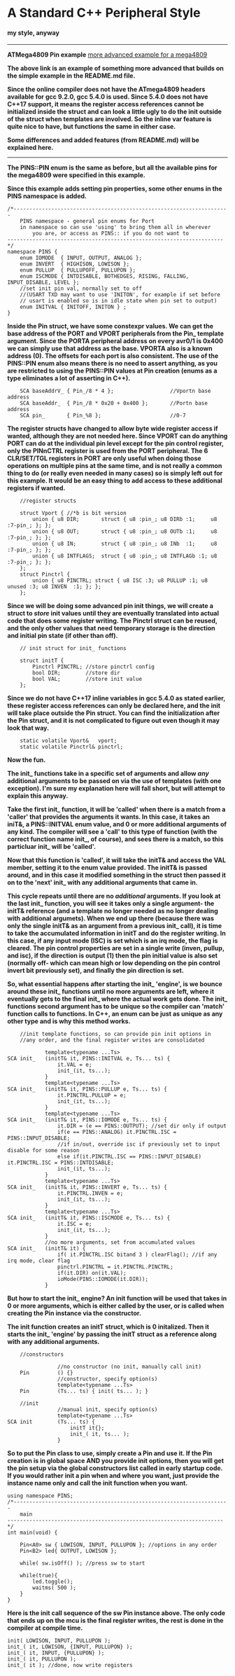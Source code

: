 # A Standard C++ Peripheral Style

#### my style, anyway
----------

**ATMega4809 Pin example**
[more advanced example for a mega4809](https://godbolt.org/z/vbdaWW)

**The above link is an example of something more advanced that builds on the simple example in the README.md file.**

**Since the online compiler does not have the ATmega4809 headers available for gcc 9.2.0, gcc 5.4.0 is used. Since 5.4.0 does not have C++17 support, it means the register access references cannot be initialized inside the struct and can look a little ugly to do the init outside of the struct when templates are involved. So the inline var feature is quite nice to have, but functions the same in either case.**

**Some differences and added features (from README.md) will be explained here.**

----------

**The PINS::PIN enum is the same as before, but all the available pins for the mega4809 were specified in this example.**

**Since this example adds setting pin properties, some other enums in the PINS namespace is added.**
```
/*---------------------------------------------------------------------
    PINS namespace - general pin enums for Port
    in namespace so can use 'using' to bring them all in wherever
        you are, or access as PINS:: if you do not want to
---------------------------------------------------------------------*/
namespace PINS {
    enum IOMODE  { INPUT, OUTPUT, ANALOG };
    enum INVERT  { HIGHISON, LOWISON };
    enum PULLUP  { PULLUPOFF, PULLUPON };
    enum ISCMODE { INTDISABLE, BOTHEDGES, RISING, FALLING, INPUT_DISABLE, LEVEL };
    //set init pin val, normally set to off 
    //(USART TXD may want to use 'INITON', for example if set before
    // usart is enabled so is in idle state when pin set to output)
    enum INITVAL { INITOFF, INITON } ;
}
```
**Inside the Pin struct, we have some constexpr values. We can get the base address of the PORT and VPORT peripherals from the Pin_ template argument. Since the PORTA peripheral address on every avr0/1 is 0x400 we can simply use that address as the base. VPORTA also is a known address (0). The offsets for each port is also consistent. The use of the PINS::PIN enum also means there is no need to assert anything, as you are restricted to using the PINS::PIN values at Pin creation (enums as a type eliminates a lot of asserting in C++).**
```
    SCA baseAddrV_ { Pin_/8 * 4 };                  //Vportn base address
    SCA baseAddr_  { Pin_/8 * 0x20 + 0x400 };       //Portn base address
    SCA pin_       { Pin_%8 };                      //0-7
```
**The register structs have changed to allow byte wide register access if wanted, although they are not needed here. Since VPORT can do anything PORT can do at the individual pin level except for the pin control register, only the PINnCTRL register is used from the PORT peripheral. The 6 CLR/SET/TGL registers in PORT are only useful when doing those operations on multiple pins at the same time, and is not really a common thing to do (or really even needed in many cases) so is simply left out for this example. It would be an easy thing to add access to these additional registers if wanted.**

```
    //register structs

    struct Vport { //*b is bit version
        union { u8 DIR;       struct { u8 :pin_; u8 DIRb :1;     u8 :7-pin_; }; };
        union { u8 OUT;       struct { u8 :pin_; u8 OUTb :1;     u8 :7-pin_; }; };
        union { u8 IN;        struct { u8 :pin_; u8 INb  :1;     u8 :7-pin_; }; };
        union { u8 INTFLAGS;  struct { u8 :pin_; u8 INTFLAGb :1; u8 :7-pin_; }; };
    };
    struct Pinctrl {
        union { u8 PINCTRL; struct { u8 ISC :3; u8 PULLUP :1; u8 unused :3; u8 INVEN  :1; }; };
    }; 
```
**Since we will be doing some advanced pin init things, we will create a struct to _store_ init values until they are eventually translated into actual code that does some register writing. The Pinctrl struct can be reused, and the only other values that need temporary storage is the direction and initial pin state (if other than off).**

```
    // init struct for init_ functions

    struct initT {
        Pinctrl PINCTRL; //store pinctrl config
        bool DIR;        //store dir
        bool VAL;        //store init value
    };  
```
**Since we do not have C++17 inline variables in gcc 5.4.0 as stated earlier, these register access references can only be declared here, and the init will take place outside the Pin struct. You can find the initialization after the Pin struct, and it is not complicated to figure out even though it may look that way.**
```
    static volatile Vport&   vport;
    static volatile Pinctrl& pinctrl; 
```

**Now the fun.**

**The init_ functions take in a specific set of arguments and allow _any_ additional arguments to be passed on via the use of templates (with one exception). I'm sure my explanation here will fall short, but will attempt to explain this anyway.**

**Take the first init_ function, it will be 'called' when there is a match from a 'caller' that provides the arguments it wants. In this case, it takes an iniT&, a PINS::INITVAL enum value, and 0 or more additional arguments of any kind. The compiler will see a 'call' to this type of function (with the correct function name init_, of course), and sees there is a match, so this particluar init_ will be 'called'.**

**Now that this function is 'called', it will take the initT& and access the VAL member, setting it to the enum value provided. The initT& is passed around, and in this case it modified something in the struct then passed it on to the 'next' init_ with any additional arguments that came in.**

**This cycle repeats until there are no _additional_ arguments. If you look at the last init_ function, you will see it takes only a single argument- the initT& reference (and a template no longer needed as no longer dealing with additional argumets). When we end up there (because there was only the single initT& as an argument from a previous init_ call), it is time to take the accumulated information in initT and do the register writing. In this case, if any input mode (ISC) is set which is an irq mode, the flag is cleared. The pin control properties are set in a single write (inven, pullup, and isc), if the direction is output (1) then the pin initial value is also set (normally off- which can mean high or low depending on the pin control invert bit previously set), and finally the pin direction is set.**

**So, what essential happens after starting the init_ 'engine', is we bounce around these init_ functions until no more arguments are left, where it eventually gets to the final init_ where the actual work gets done. The init_ functions second argument has to be unique so the compiler can 'match' function calls to functions. In C++, an enum can be just as unique as any other type and is why this method works.**

```
    //init template functions, so can provide pin init options in 
    //any order, and the final register writes are consolidated

            template<typename ...Ts>
SCA init_   (initT& it, PINS::INITVAL e, Ts... ts) { 
                it.VAL = e; 
                init_(it, ts...); 
            }
            template<typename ...Ts>
SCA init_   (initT& it, PINS::PULLUP e, Ts... ts) { 
                it.PINCTRL.PULLUP = e;
                init_(it, ts...); 
            }
            template<typename ...Ts>
SCA init_   (initT& it, PINS::IOMODE e, Ts... ts) {
                it.DIR = (e == PINS::OUTPUT); //set dir only if output
                if(e == PINS::ANALOG) it.PINCTRL.ISC = PINS::INPUT_DISABLE;
                //if in/out, override isc if previously set to input disable for some reason
                else if(it.PINCTRL.ISC == PINS::INPUT_DISABLE) it.PINCTRL.ISC = PINS::INTDISABLE;
                init_(it, ts...); 
            }
            template<typename ...Ts>
SCA init_   (initT& it, PINS::INVERT e, Ts... ts) { 
                it.PINCTRL.INVEN = e;
                init_(it, ts...); 
            }
            template<typename ...Ts>
SCA init_   (initT& it, PINS::ISCMODE e, Ts... ts) { 
                it.ISC = e; 
                init_(it, ts...); 
            }
            //no more arguments, set from accumulated values
SCA init_   (initT& it) { 
                if( it.PINCTRL.ISC bitand 3 ) clearFlag(); //if any irq mode, clear flag
                pinctrl.PINCTRL = it.PINCTRL.PINCTRL;
                if(it.DIR) on(it.VAL);
                ioMode(PINS::IOMODE(it.DIR));
            }
```
**But how to start the init_ engine? An init function will be used that takes in 0 or more arguments, which is either called by the user, or is called when creating the Pin instance via the constructor.**

**The init function creates an initT struct, which is 0 initalized. Then it starts the init_ 'engine' by passing the initT struct as a reference along with any additional arguments.**

```
    //constructors

                //no constructor (no init, manually call init)
    Pin         () {}
                //constructor, specify option(s)
                template<typename ...Ts>
    Pin         (Ts... ts) { init( ts... ); }

    //init
                //manual init, specify option(s)
                template<typename ...Ts>
SCA init        (Ts... ts) { 
                    initT it{};
                    init_( it, ts... );
                }
```

**So to put the Pin class to use, simply create a Pin and use it. If the Pin creation is in global space AND you provide init options, then you will get the pin setup via the global constructors list called in early startup code. If you would rather init a pin when and where you want, just provide the instance name only and call the init function when you want.**
```
using namespace PINS;
/*---------------------------------------------------------------------
    main
---------------------------------------------------------------------*/
int main(void) {

    Pin<A0> sw { LOWISON, INPUT, PULLUPON }; //options in any order
    Pin<B2> led{ OUTPUT, LOWISON };
   
    while( sw.isOff() ); //press sw to start

    while(true){
        led.toggle();
        waitms( 500 );
    }
}
```
**Here is the init call sequence of the sw Pin instance above. The only code that ends up on the mcu is the final register writes, the rest is done in the compiler at compile time.**
```
init( LOWISON, INPUT, PULLUPON );
init_( it, LOWISON, {INPUT, PULLUPON} );
init_( it, INPUT, {PULLUPON} );
init_( it, PULLUPON );
init_( it ); //done, now write registers
```
